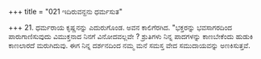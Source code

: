 +++
title = "021 ಇದಿರುವನ್ದನು ಧರ್ಮಸುತ"

+++
21. ಧರ್ಮರಾಯ ಕೃಷ್ಣನನ್ನು ಎದುರುಗೊಂಡ. ಅವನ ಕಾಲಿಗೆರಗಿದ. "ಭಕ್ತರನ್ನು ಭವಸಾಗರದಿಂದ ಪಾರುಗಾಣಿಸುವುದು ವಿಮುಕ್ತನಾದ ನಿನಗೆ ವಿನೋದವಲ್ಲವೇ ? ಶ್ರುತಿಗಳು ನಿನ್ನ ಪಾದಗಳನ್ನು ಕಾಣಬೇಕೆಂದು ಹುಡುಕಿ ಕಾಣಲಾರದೆ ಮರುಗಿದುವು. ಈಗ ನಿನ್ನ ದರ್ಶನದಿಂದ ನಮ್ಮ ಮನೆ ಸಮಸ್ತ ವೇದ ಸಮುದಾಯವನ್ನು ಅಣಕಿಸುತ್ತವೆ.